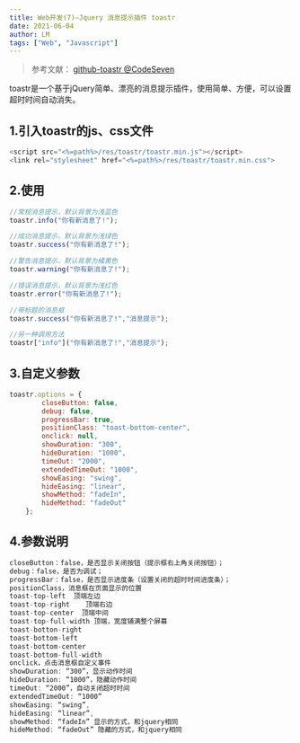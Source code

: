 ```yaml
---
title: Web开发(7)—Jquery 消息提示插件 toastr
date: 2021-06-04
author: LM
tags: ["Web", "Javascript"]
---
```


> 参考文献： [ github-toastr @CodeSeven ](https://github.com/CodeSeven/toastr)

toastr是一个基于jQuery简单、漂亮的消息提示插件，使用简单、方便，可以设置超时时间自动消失。

## 1.引入toastr的js、css文件

```javascript
<script src="<%=path%>/res/toastr/toastr.min.js"></script>
<link rel="stylesheet" href="<%=path%>/res/toastr/toastr.min.css">
```

## 2.使用

```javascript
//常规消息提示，默认背景为浅蓝色  
toastr.info("你有新消息了!");  

//成功消息提示，默认背景为浅绿色 
toastr.success("你有新消息了!");  

//警告消息提示，默认背景为橘黄色 
toastr.warning("你有新消息了!");  

//错误消息提示，默认背景为浅红色 
toastr.error("你有新消息了!");  

//带标题的消息框
toastr.success("你有新消息了!","消息提示");  

//另一种调用方法
toastr["info"]("你有新消息了!","消息提示");
```

## 3.自定义参数

```javascript
toastr.options = {  
        closeButton: false,  
        debug: false,  
        progressBar: true,  
        positionClass: "toast-bottom-center",  
        onclick: null,  
        showDuration: "300",  
        hideDuration: "1000",  
        timeOut: "2000",  
        extendedTimeOut: "1000",  
        showEasing: "swing",  
        hideEasing: "linear",  
        showMethod: "fadeIn",  
        hideMethod: "fadeOut"  
    };  
```

##  4.参数说明

```javascript
closeButton：false，是否显示关闭按钮（提示框右上角关闭按钮）； 
debug：false，是否为调试； 
progressBar：false，是否显示进度条（设置关闭的超时时间进度条）； 
positionClass，消息框在页面显示的位置
toast-top-left  顶端左边
toast-top-right    顶端右边
toast-top-center  顶端中间
toast-top-full-width 顶端，宽度铺满整个屏幕
toast-botton-right  
toast-bottom-left
toast-bottom-center
toast-bottom-full-width
onclick，点击消息框自定义事件
showDuration: “300”，显示动作时间
hideDuration: “1000”，隐藏动作时间
timeOut: “2000”，自动关闭超时时间
extendedTimeOut: “1000”
showEasing: “swing”,
hideEasing: “linear”,
showMethod: “fadeIn” 显示的方式，和jquery相同
hideMethod: “fadeOut” 隐藏的方式，和jquery相同
```